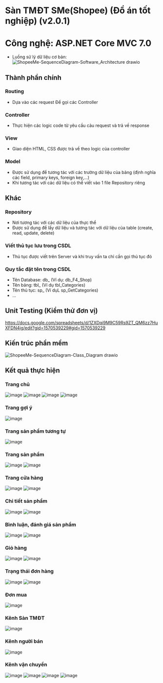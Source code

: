 # Sàn TMĐT SMe(Shopee) (Đồ án tốt nghiệp) (v2.0.1)
# Công nghệ: ASP.NET Core MVC  7.0
- Luồng sử lý dữ liệu cơ bản: 
![ShopeeMe-SequenceDiagram-Software_Architecture drawio](https://github.com/user-attachments/assets/fd93c90b-e2d6-4118-b80e-6d50222115ce)
## Thành phần chính
### Routing
- Dựa vào các request Để gọi các Controller

### Controller
- Thực hiện các logic code từ yêu cầu cảu request và trả về response

### View
- Giao diện HTML, CSS được trả về theo logic của controller

### Model
- Được sử dụng để tương tác với các trường dữ liệu của bảng (định nghĩa các field, primary keys, foreign key,...)
- Khi tương tác với các dữ liệu có thể viết vào 1 file Repository riêng

## Khác
### Repository 
- Nơi tương tác với các dữ liệu của thực thể
- Được sử dụng để lấy dữ liệu và tương tác với dữ liệu của table (create, read, update, delete)

### Viết thủ tục lưu trong CSDL
  - Thủ tục được viết trên Server và khi truy vấn ta chỉ cần gọi thủ tục đó
### Quy tắc đặt tên trong CSDL
 - Tên Database: db_ (Ví dụ: db_F4_Shop)
 - Tên bảng: tbl_ (Ví dụ tbl_Categories)
 - Tên thủ tục: sp_ (Ví dụL sp_GetCategories)
 - ...
## Unit Testing (Kiểm thử đơn vị)
https://docs.google.com/spreadsheets/d/1ZXDqi9M9C59Rs9ZT_QM6zz7HuXFDN4jg/edit?gid=1570539229#gid=1570539229
## Kiến trúc phần mềm
![ShopeeMe-SequenceDiagram-Class_Diagram drawio](https://github.com/user-attachments/assets/c75c3751-11ea-4107-ad2b-768d7b38ce1f)
## Kết quả thực hiện
### Trang chủ
![image](https://github.com/user-attachments/assets/30fe421d-378d-4e08-8a2c-ecc58ec0202a)
![image](https://github.com/user-attachments/assets/a4f05401-3c55-432e-9a8d-73b5bf4f9772)
![image](https://github.com/user-attachments/assets/c6a6d62b-1f22-4b19-8a66-a65dcd49a1cf)
![image](https://github.com/user-attachments/assets/e2c3a6bc-199c-4f90-ab33-6f8711133895)
### Trang gợi ý
![image](https://github.com/user-attachments/assets/01112b14-783e-4b0d-9583-6d4186394270)
### Trang sản phẩm tương tự
![image](https://github.com/user-attachments/assets/78f7eb1f-af99-4ccc-b980-db57efa32a0c)
### Trang sản phẩm
![image](https://github.com/user-attachments/assets/3277c28e-a6a9-465c-87f6-5644a9578178)
![image](https://github.com/user-attachments/assets/380a489f-85df-4042-ac73-0732f90b3802)
### Trang cửa hàng
![image](https://github.com/user-attachments/assets/22da4dad-30e7-48e8-b229-652f06a0c0af)
![image](https://github.com/user-attachments/assets/6fde07b9-0cac-49c7-ad95-c99f060621f5)
### Chi tiết sản phẩm
![image](https://github.com/user-attachments/assets/cfaa7bb1-68f9-41cd-9128-b7e75d91652c)
![image](https://github.com/user-attachments/assets/7036bda2-6a70-4d7b-ae95-603935bfd0f4)
### Bình luận, đánh giá sản phẩm
![image](https://github.com/user-attachments/assets/96c17b57-341d-4bd9-84cb-3d37acd72f43)
![image](https://github.com/user-attachments/assets/b41a4764-54dd-4e31-9a93-c5012c112795)
### Giỏ hàng
![image](https://github.com/user-attachments/assets/3dabb2c3-0c7f-450d-917b-0f89b6e495db)
![image](https://github.com/user-attachments/assets/b44e8532-64be-48b7-b9c5-94c78f8af912)
### Trạng thái đơn hàng
![image](https://github.com/user-attachments/assets/42d9aeaa-397e-4f17-9139-56286afac590)
![image](https://github.com/user-attachments/assets/6379ef8c-e61e-479a-bc0a-f0c11002bbbf)
### Đơn mua
![image](https://github.com/user-attachments/assets/cfb3d74c-5037-4621-a277-1d1959bae48b)
### Kênh Sàn TMĐT
![image](https://github.com/user-attachments/assets/618f19b2-acfb-49a2-94c2-2870303803f4)
### Kênh người bán
![image](https://github.com/user-attachments/assets/414ed5a5-8e36-4e4c-b1bc-96d7897405c5)
### Kênh vận chuyển
![image](https://github.com/user-attachments/assets/57f5e4c1-e31c-45e8-8e7c-2f1432b45427)
![image](https://github.com/user-attachments/assets/646d0fb5-4030-4b81-bcc4-8d72456302c2)
![image](https://github.com/user-attachments/assets/02cad0c9-e2e3-4461-981b-cd18cc955e09)
![image](https://github.com/user-attachments/assets/aa972d6c-f0a6-4c47-b2e0-f9aac96c70d7)

















